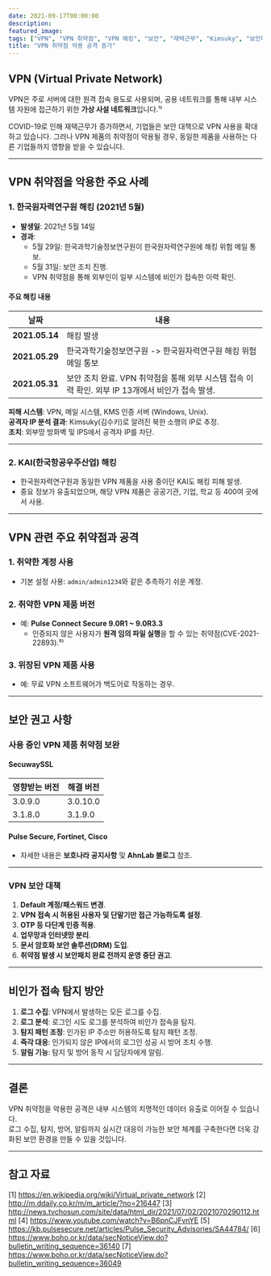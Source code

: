 ```yaml
---
date: 2021-09-17T00:00:00
description: 
featured_image: 
tags: ["VPN", "VPN 취약점", "VPN 해킹", "보안", "재택근무", "Kimsuky", "보안패치", "취약점 공격"]
title: "VPN 취약점 악용 공격 증가"
---
```


## VPN (Virtual Private Network)

VPN은 주로 서버에 대한 원격 접속 용도로 사용되며, 공용 네트워크를 통해 내부 시스템 자원에 접근하기 위한 **가상 사설 네트워크**입니다.¹⁾  

COVID-19로 인해 재택근무가 증가하면서, 기업들은 보안 대책으로 VPN 사용을 확대하고 있습니다. 그러나 VPN 제품의 취약점이 악용될 경우, 동일한 제품을 사용하는 다른 기업들까지 영향을 받을 수 있습니다.

---

## VPN 취약점을 악용한 주요 사례

### 1. 한국원자력연구원 해킹 (2021년 5월)
- **발생일**: 2021년 5월 14일  
- **경과**:
  - 5월 29일: 한국과학기술정보연구원이 한국원자력연구원에 해킹 위험 메일 통보.
  - 5월 31일: 보안 조치 진행.  
  - VPN 취약점을 통해 외부인이 일부 시스템에 비인가 접속한 이력 확인.

#### 주요 해킹 내용
| 날짜        | 내용                                                                                       |
|-------------|--------------------------------------------------------------------------------------------|
| **2021.05.14** | 해킹 발생                                                                                  |
| **2021.05.29** | 한국과학기술정보연구원 -> 한국원자력연구원 해킹 위험 메일 통보                                   |
| **2021.05.31** | 보안 조치 완료. VPN 취약점을 통해 외부 시스템 접속 이력 확인. 외부 IP 13개에서 비인가 접속 발생. |

**피해 시스템**: VPN, 메일 시스템, KMS 인증 서버 (Windows, Unix).  
**공격자 IP 분석 결과**: Kimsuky(김수키)로 알려진 북한 소행의 IP로 추정.  
**조치**: 외부망 방화벽 및 IPS에서 공격자 IP를 차단.

---

### 2. KAI(한국항공우주산업) 해킹
- 한국원자력연구원과 동일한 VPN 제품을 사용 중이던 KAI도 해킹 피해 발생.  
- 중요 정보가 유출되었으며, 해당 VPN 제품은 공공기관, 기업, 학교 등 400여 곳에서 사용.

---

## VPN 관련 주요 취약점과 공격

### 1. 취약한 계정 사용
- 기본 설정 사용: `admin/admin1234`와 같은 추측하기 쉬운 계정.

### 2. 취약한 VPN 제품 버전
- 예: **Pulse Connect Secure 9.0R1 ~ 9.0R3.3**
  - 인증되지 않은 사용자가 **원격 임의 파일 실행**을 할 수 있는 취약점(CVE-2021-22893).⁵⁾

### 3. 위장된 VPN 제품 사용
- 예: 무료 VPN 소프트웨어가 백도어로 작동하는 경우.

---

## 보안 권고 사항

### 사용 중인 VPN 제품 취약점 보완
#### SecuwaySSL
| 영향받는 버전 | 해결 버전       |
|---------------|-----------------|
| 3.0.9.0       | 3.0.10.0        |
| 3.1.8.0       | 3.1.9.0         |

#### Pulse Secure, Fortinet, Cisco
- 자세한 내용은 **보호나라 공지사항** 및 **AhnLab 블로그** 참조.

---

### VPN 보안 대책
1. **Default 계정/패스워드 변경**.  
2. **VPN 접속 시 허용된 사용자 및 단말기만 접근 가능하도록 설정**.  
3. **OTP 등 다단계 인증 적용**.  
4. **업무망과 인터넷망 분리**.  
5. **문서 암호화 보안 솔루션(DRM) 도입**.  
6. **취약점 발생 시 보안패치 완료 전까지 운영 중단 권고**.

---

## 비인가 접속 탐지 방안

1. **로그 수집**: VPN에서 발생하는 모든 로그를 수집.  
2. **로그 분석**: 로그인 시도 로그를 분석하여 비인가 접속을 탐지.  
3. **탐지 패턴 조정**: 인가된 IP 주소만 허용하도록 탐지 패턴 조정.  
4. **즉각 대응**: 인가되지 않은 IP에서의 로그인 성공 시 방어 조치 수행.  
5. **알림 기능**: 탐지 및 방어 동작 시 담당자에게 알림.

---

## 결론

VPN 취약점을 악용한 공격은 내부 시스템의 치명적인 데이터 유출로 이어질 수 있습니다.  
로그 수집, 탐지, 방어, 알림까지 실시간 대응이 가능한 보안 체계를 구축한다면 더욱 강화된 보안 환경을 만들 수 있을 것입니다.

---

## 참고 자료
[1] https://en.wikipedia.org/wiki/Virtual_private_network
[2] http://m.ddaily.co.kr/m/m_article/?no=216447
[3] http://news.tvchosun.com/site/data/html_dir/2021/07/02/2021070290112.html
[4] https://www.youtube.com/watch?v=B6pnCJFvnYE
[5] https://kb.pulsesecure.net/articles/Pulse_Security_Advisories/SA44784/
[6] https://www.boho.or.kr/data/secNoticeView.do?bulletin_writing_sequence=36140
[7] https://www.boho.or.kr/data/secNoticeView.do?bulletin_writing_sequence=36049

